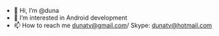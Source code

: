- 👋 Hi, I’m @duna
- 👀 I’m interested in Android development
- 📫 How to reach me dunatv@gmail.com/ Skype: dunatv@hotmail.com
